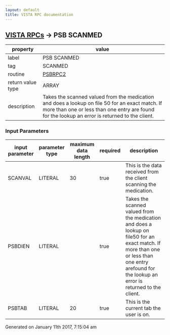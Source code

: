 ```yaml
---
layout: default
title: VISTA RPC documentation
---
```




## [VISTA RPCs](TableOfContent.md) &#8594; PSB SCANMED 

 property | value 
--- | --- 
 label | PSB SCANMED
 tag | SCANMED
 routine | [PSBRPC2](http://code.osehra.org/dox/Routine_PSBRPC2_source.html)
 return value type | ARRAY
 description | Takes the scanned valued from the medication and does a lookup on file 50 for an exact match.  If more than one or less than one entry are found for the lookup an error is returned to the client.

### Input Parameters

| input parameter | parameter type | maximum data length | required | description | 
| --- | --- | --- | --- | --- | 
| SCANVAL | LITERAL | 30 | true | This is the data received from the client scanning the medication. | 
| PSBDIEN | LITERAL |  | true | Takes the scanned valued from the medication and does a lookup on file50 for an exact match.  If more than one or less than one entry arefound for the lookup an error is returned to the client. | 
| PSBTAB | LITERAL | 20 | true | This is the current tab the user is on. | 




 Generated on January 11th 2017, 7:15:04 am